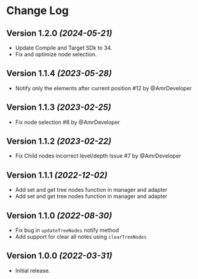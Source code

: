 Change Log
==========

Version 1.2.0 *(2024-05-21)*
-----------------------------

* Update Compile and Target SDk to 34.
* Fix and optimize node selection.

Version 1.1.4 *(2023-05-28)*
-----------------------------

* Notify only the elements after current position #12 by @AmrDeveloper


Version 1.1.3 *(2023-02-25)*
-----------------------------

* Fix node selection #8 by @AmrDeveloper

Version 1.1.2 *(2023-02-22)*
-----------------------------

* Fix Child nodes incorrect level/depth Issue #7 by @AmrDeveloper

Version 1.1.1 *(2022-12-02)*
-----------------------------

* Add set and get tree nodes function in manager and adapter
* Add set and get tree nodes function in manager and adapter

Version 1.1.0 *(2022-08-30)*
-----------------------------

* Fix bug in `updateTreeNodes` notify method 
* Add support for clear all notes using `clearTreeNodes`

Version 1.0.0 *(2022-03-31)*
-----------------------------

* Initial release.